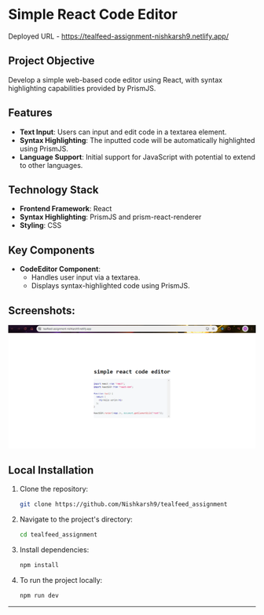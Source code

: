 # Simple React Code Editor

Deployed URL - https://tealfeed-assignment-nishkarsh9.netlify.app/

## Project Objective

Develop a simple web-based code editor using React, with syntax highlighting capabilities provided by PrismJS.

## Features

- **Text Input**: Users can input and edit code in a textarea element.
- **Syntax Highlighting**: The inputted code will be automatically highlighted using PrismJS.
- **Language Support**: Initial support for JavaScript with potential to extend to other languages.

## Technology Stack

- **Frontend Framework**: React
- **Syntax Highlighting**: PrismJS and prism-react-renderer
- **Styling**: CSS

## Key Components

- **CodeEditor Component**: 
  - Handles user input via a textarea.
  - Displays syntax-highlighted code using PrismJS.

## Screenshots:

![react-code-editor](./public/react-code-editor.png)

## Local Installation

1. Clone the repository:

   ```bash
   git clone https://github.com/Nishkarsh9/tealfeed_assignment
2. Navigate to the project's directory:

   ```bash
   cd tealfeed_assignment
3. Install dependencies:
   ```bash
   npm install
4. To run the project locally:
   ```bash
   npm run dev
   
---